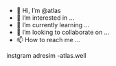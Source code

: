 - 👋 Hi, I’m @atlas
- 👀 I’m interested in ...
- 🌱 I’m currently learning ...
- 💞️ I’m looking to collaborate on ...
- 📫 How to reach me ...

<!---
atlas/atlas is a ✨ special ✨ repository because its `README.md` (this file) appears on your GitHub profiles
You can click the Preview link to take a look at your changes.
--->
instgram adresim -atlas.well
